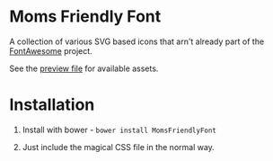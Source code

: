 Moms Friendly Font
==================
A collection of various SVG based icons that arn't already part of the [FontAwesome](http://fortawesome.github.io/Font-Awesome/) project.

See the [preview file](http://htmlpreview.github.io/?https://github.com/MomsFriendlyDevCo/MomsFriendlyFont/blob/master/moms-friendly-font-preview.html) for available assets.


Installation
============
1. Install with bower - `bower install MomsFriendlyFont`
2. Just include the magical CSS file in the normal way.

	<link href="http://local/bower_components/MomsFriendlyFont/dist/moms-friendly-font.css" rel="stylesheet" type="text/css" />
